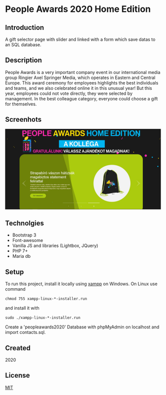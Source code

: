 # People Awards 2020 Home Edition

## Introduction

A gift selector page with slider and linked with a form which save datas to an SQL database.

## Description

People Awards is a very important company event in our international media group Ringier Axel Springer Media, which operates in Eastern and Central Europe. This award ceremony for employees highlights the best individuals and teams, and we also celebrated online it in this unusual year! But this year, employees could not vote directly, they were selected by management. In the best colleague category, everyone could choose a gift for themselves.

## Screenhots

![PA2020HE screenshot](./img/peopleawards2020HE_screenshot.jpg)

## Technolgies

+ Bootstrap 3
+ Font-awesome
+ Vanilla JS and libraries (Lightbox, JQuery)
+ PHP 7+
+ Maria db

## Setup

To run this project, install it locally using [xampp](https://www.apachefriends.org/hu/index.html) on Windows. On Linux use command
```
chmod 755 xampp-linux-*-installer.run
```
and install it with
```
sudo ./xampp-linux-*-installer.run
```
Create a 'peopleawards2020' Database with phpMyAdmin on localhost and import contacts.sql.

## Created

2020

## License

[MIT](https://choosealicense.com/licenses/mit/)
